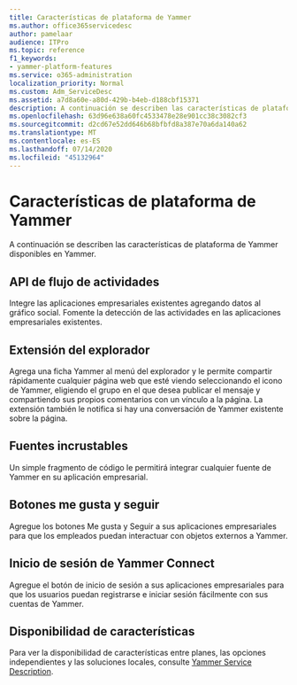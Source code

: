 ```yaml
---
title: Características de plataforma de Yammer
ms.author: office365servicedesc
author: pamelaar
audience: ITPro
ms.topic: reference
f1_keywords:
- yammer-platform-features
ms.service: o365-administration
localization_priority: Normal
ms.custom: Adm_ServiceDesc
ms.assetid: a7d8a60e-a80d-429b-b4eb-d188cbf15371
description: A continuación se describen las características de plataforma de Yammer disponibles en Yammer.
ms.openlocfilehash: 63d96e638a60fc4533478e28e901cc38c3082cf3
ms.sourcegitcommit: d2cd67e52dd646b68bfbfd8a387e70a6da140a62
ms.translationtype: MT
ms.contentlocale: es-ES
ms.lasthandoff: 07/14/2020
ms.locfileid: "45132964"
---
```

# <a name="yammer-platform-features"></a>Características de plataforma de Yammer

A continuación se describen las características de plataforma de Yammer disponibles en Yammer.
 
## <a name="activity-stream-api"></a>API de flujo de actividades

Integre las aplicaciones empresariales existentes agregando datos al gráfico social. Fomente la detección de las actividades en las aplicaciones empresariales existentes.
  
## <a name="browser-extension"></a>Extensión del explorador

Agrega una ficha Yammer al menú del explorador y le permite compartir rápidamente cualquier página web que esté viendo seleccionando el icono de Yammer, eligiendo el grupo en el que desea publicar el mensaje y compartiendo sus propios comentarios con un vínculo a la página. La extensión también le notifica si hay una conversación de Yammer existente sobre la página. 

## <a name="embeddable-feeds"></a>Fuentes incrustables

Un simple fragmento de código le permitirá integrar cualquier fuente de Yammer en su aplicación empresarial.
  
## <a name="like-and-follow-buttons"></a>Botones me gusta y seguir

Agregue los botones Me gusta y Seguir a sus aplicaciones empresariales para que los empleados puedan interactuar con objetos externos a Yammer.
  
## <a name="yammer-connect-login"></a>Inicio de sesión de Yammer Connect

Agregue el botón de inicio de sesión a sus aplicaciones empresariales para que los usuarios puedan registrarse e iniciar sesión fácilmente con sus cuentas de Yammer.

## <a name="feature-availability"></a>Disponibilidad de características

Para ver la disponibilidad de características entre planes, las opciones independientes y las soluciones locales, consulte [Yammer Service Description](yammer-service-description.md).
  

